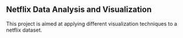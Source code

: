 ## Netflix Data Analysis and Visualization

This project is aimed at applying different visualization techniques to a netflix dataset.
